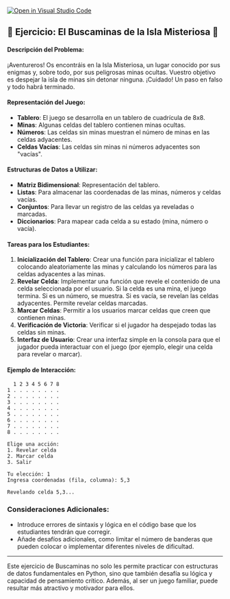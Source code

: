 [![Open in Visual Studio Code](https://classroom.github.com/assets/open-in-vscode-718a45dd9cf7e7f842a935f5ebbe5719a5e09af4491e668f4dbf3b35d5cca122.svg)](https://classroom.github.com/online_ide?assignment_repo_id=12932480&assignment_repo_type=AssignmentRepo)
## 🧨 **Ejercicio: El Buscaminas de la Isla Misteriosa** 🧨

#### Descripción del Problema:

¡Aventureros! Os encontráis en la Isla Misteriosa, un lugar conocido por sus enigmas y, sobre todo, por sus peligrosas minas ocultas. Vuestro objetivo es despejar la isla de minas sin detonar ninguna. ¡Cuidado! Un paso en falso y todo habrá terminado.

#### Representación del Juego:

- **Tablero**: El juego se desarrolla en un tablero de cuadrícula de 8x8.
- **Minas**: Algunas celdas del tablero contienen minas ocultas.
- **Números**: Las celdas sin minas muestran el número de minas en las celdas adyacentes.
- **Celdas Vacías**: Las celdas sin minas ni números adyacentes son "vacías".

#### Estructuras de Datos a Utilizar:

- **Matriz Bidimensional**: Representación del tablero.
- **Listas**: Para almacenar las coordenadas de las minas, números y celdas vacías.
- **Conjuntos**: Para llevar un registro de las celdas ya reveladas o marcadas.
- **Diccionarios**: Para mapear cada celda a su estado (mina, número o vacía).

#### Tareas para los Estudiantes:

1. **Inicialización del Tablero**: Crear una función para inicializar el tablero colocando aleatoriamente las minas y calculando los números para las celdas adyacentes a las minas.
2. **Revelar Celda**: Implementar una función que revele el contenido de una celda seleccionada por el usuario. Si la celda es una mina, el juego termina. Si es un número, se muestra. Si es vacía, se revelan las celdas adyacentes. Permite revelar celdas marcadas.
3. **Marcar Celdas**: Permitir a los usuarios marcar celdas que creen que contienen minas.
4. **Verificación de Victoria**: Verificar si el jugador ha despejado todas las celdas sin minas.
5. **Interfaz de Usuario**: Crear una interfaz simple en la consola para que el jugador pueda interactuar con el juego (por ejemplo, elegir una celda para revelar o marcar).

#### Ejemplo de Interacción:

```
  1 2 3 4 5 6 7 8
1 . . . . . . . .
2 . . . . . . . .
3 . . . . . . . .
4 . . . . . . . .
5 . . . . . . . .
6 . . . . . . . .
7 . . . . . . . .
8 . . . . . . . .

Elige una acción:
1. Revelar celda
2. Marcar celda
3. Salir

Tu elección: 1
Ingresa coordenadas (fila, columna): 5,3

Revelando celda 5,3...
```

### Consideraciones Adicionales:

- Introduce errores de sintaxis y lógica en el código base que los estudiantes tendrán que corregir.
- Añade desafíos adicionales, como limitar el número de banderas que pueden colocar o implementar diferentes niveles de dificultad.

---

Este ejercicio de Buscaminas no solo les permite practicar con estructuras de datos fundamentales en Python, sino que también desafía su lógica y capacidad de pensamiento crítico. Además, al ser un juego familiar, puede resultar más atractivo y motivador para ellos.
